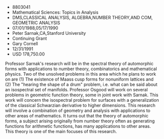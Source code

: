 
* 8803041
* Mathematical Sciences: Topics in Analysis
* DMS,CLASSICAL ANALYSIS, ALGEBRA,NUMBER THEORY,AND COM, GEOMETRIC ANALYSIS
* 07/01/1988,05/17/1990
* Peter Sarnak,CA,Stanford University
* Continuing Grant
* Gary Cornell
* 12/31/1991
* USD 178,750.00

Professor Sarnak's research will be in the spectral theory of automorphic forms
with applications to number theory, combinatorics and mathematical physics. Two
of the unsolved problems in this area which he plans to work on are (1) The
existence of Maass cusp forms for nonuniform lattices and (2) The "hearing the
shape of a drum" problem, i.e. what can be said about an isospectral set of
manifolds. Professor Osgood will work on several problems in geometric function
theory, some in joint work with Sarnak. This work will concern the isospectral
problem for surfaces with a generalization of the classical Schwarzian
derivative to higher dimensions. This research will involve a combination of
geometry and analysis with applications to other areas of mathematics. It turns
out that the theory of automorphic forms, a subject arising originally from
number theory often as generating functions for arithmetic functions, has many
applications to other areas. This theory is one of the main focuses of this
research.
